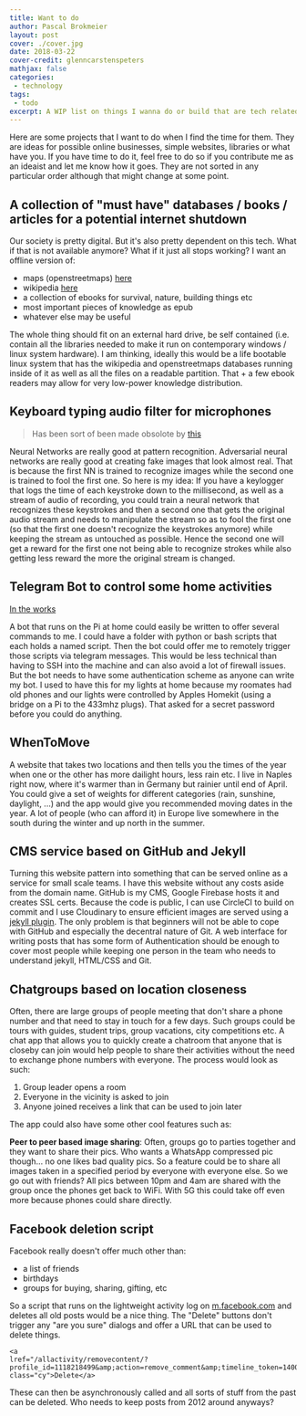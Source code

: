 ```yaml
---
title: Want to do
author: Pascal Brokmeier
layout: post
cover: ./cover.jpg
date: 2018-03-22
cover-credit: glenncarstenspeters
mathjax: false
categories:
 - technology
tags:
 - todo
excerpt: A WIP list on things I wanna do or build that are tech related. 
---
```


Here are some projects that I want to do when I find the time for them. They are ideas for possible online businesses,
simple websites, libraries or what have you. If you have time to do it, feel free to do so if you contribute me as an
ideaist and let me know how it goes. They are not sorted in any particular order although that might change at some
point. 

## A collection of "must have" databases / books / articles for a potential internet shutdown

Our society is pretty digital. But it's also pretty dependent on this tech. What if that is not available anymore? What
if it just all stops working? I want an offline version of:

- maps (openstreetmaps) [here](https://wiki.openstreetmap.org/wiki/Downloading_data)
- wikipedia [here](https://en.wikipedia.org/wiki/Wikipedia:Database_download)
- a collection of ebooks for survival, nature, building things etc
- most important pieces of knowledge as epub
- whatever else may be useful

The whole thing should fit on an external hard drive, be self contained (i.e. contain all the libraries needed to make
it run on contemporary windows / linux system hardware). I am thinking, ideally this would be a life bootable linux
system that has the wikipedia and openstreetmaps databases running inside of it as well as all the files on a readable
partition. That + a few ebook readers may allow for very low-power knowledge distribution. 

## Keyboard typing audio filter for microphones

> Has been sort of been made obsolote by
> [this](https://arstechnica.com/gadgets/2018/04/google-works-out-a-fascinating-slightly-scary-way-for-ai-to-isolate-voices-in-a-crowd/)

Neural Networks are really good at pattern recognition. Adversarial neural networks are really good at creating fake
images that look almost real. That is because the first NN is trained to recognize images while the second one is
trained to fool the first one. So here is my idea: If you have a keylogger that logs the time of each keystroke down to
the millisecond, as well as a stream of audio of recording, you could train a neural network that recognizes these
keystrokes and then a second one that gets the original audio stream and needs to manipulate the stream so as to fool
the first one (so that the first one doesn't recognize the keystrokes anymore) while keeping the stream as untouched as
possible. Hence the second one will get a reward for the first one not being able to recognize strokes while also
getting less reward the more the original stream is changed. 

## Telegram Bot to control some home activities

[In the works](https://github.com/pascalwhoop/pascalwhoopbutler)

A bot that runs on the Pi at home could easily be written to offer several commands to me. I could have a folder with
python or bash scripts that each holds a named script. Then the bot could offer me to remotely trigger those scripts via
telegram messages. This would be less technical than having to SSH into the machine and can also avoid a lot of firewall
issues. But the bot needs to have some authentication scheme as anyone can write my bot. I used to have this for my
lights at home because my roomates had old phones and our lights were controlled by Apples Homekit (using a bridge on a
Pi to the 433mhz plugs). That asked for a secret password before you could do anything. 

## WhenToMove

A website that takes two locations and then tells you the times of the year when one or the other has more dailight
hours, less rain etc. I live in Naples right now, where it's warmer than in Germany but rainier until end of April. You
could give a set of weights for different categories (rain, sunshine, daylight, ...) and the app would give you
recommended moving dates in the year. A lot of people (who can afford it) in Europe live somewhere in the south during the winter and up
north in the summer.

## CMS service based on GitHub and Jekyll

Turning this website pattern into something that can be served online as a service for small scale teams. I have this
website without any costs aside from the domain name. GitHub is my CMS, Google Firebase hosts it and creates SSL certs.
Because the code is public, I can use CircleCI to build on commit and I use Cloudinary to ensure efficient images are
served using a [jekyll plugin](https://nhoizey.github.io/jekyll-cloudinary/). The only problem is that beginners will
not be able to cope with GitHub and especially the decentral nature of Git. A web interface for writing posts that has
some form of Authentication should be enough to cover most people while keeping one person in the team who needs to
understand jekyll, HTML/CSS and Git. 

## Chatgroups based on location closeness

Often, there are large groups of people meeting that don't share a phone number and that need to stay in touch for a few
days. Such groups could be tours with guides, student trips, group vacations, city competitions etc. A chat app that
allows you to quickly create a chatroom that anyone that is closeby can join would help people to share their activities
without the need to exchange phone numbers with everyone. The process would look as such:

1. Group leader opens a room
2. Everyone in the vicinity is asked to join
3. Anyone joined receives a link that can be used to join later

The app could also have some other cool features such as: 

**Peer to peer based image sharing**: Often, groups go to parties together and they want to share their pics. Who wants
a WhatsApp compressed pic though... no one likes bad quality pics. So a feature could be to share all images taken in
a specified period by everyone with everyone else. So we go out with friends? All pics between 10pm and 4am are shared
with the group once the phones get back to WiFi. With 5G this could take off even more because phones could share
directly. 

## Facebook deletion script

Facebook really doesn't offer much other than: 

- a list of friends
- birthdays
- groups for buying, sharing, gifting, etc

So a script that runs on the lightweight activity log on [m.facebook.com](https://m.facebook.com/) and deletes all old posts would be a nice thing. The "Delete" buttons don't trigger any "are you sure" dialogs and offer a URL that can be used to delete things. 

```
<a
lref="/allactivity/removecontent/?profile_id=1118218499&amp;action=remove_comment&amp;timeline_token=1400914419%3A1076331159073387%3A1%3B1501034974%3A1120930962&amp;ent_identifier=S%3A_I2420210499%3A1876231159373387%3A1&amp;ext=1521963589&amp;hash=AeRUZ7R8VsSm9FEN"
class="cy">Delete</a>
```

These can then be asynchronously called and all sorts of stuff from the past can be deleted. Who needs to keep posts
from 2012 around anyways? 



